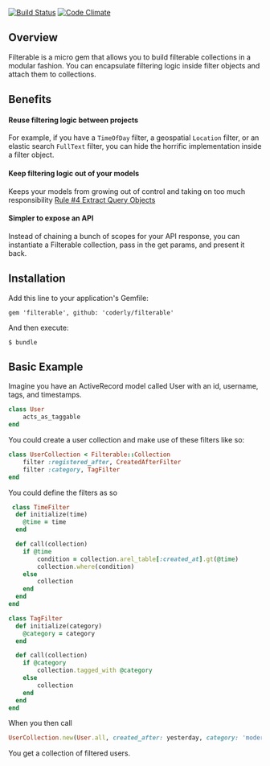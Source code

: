 [![Build Status](https://travis-ci.org/coderly/filterable.png)](https://travis-ci.org/coderly/filterable)
[![Code Climate](https://codeclimate.com/github/coderly/filterable.png)](https://codeclimate.com/github/coderly/filterable)

## Overview

Filterable is a micro gem that allows you to build filterable collections in a modular fashion. You can encapsulate filtering logic inside filter objects and attach them to collections.

## Benefits
#### Reuse filtering logic between projects
For example, if you have a `TimeOfDay` filter, a geospatial `Location` filter, or an elastic search `FullText` filter, you can hide the horrific implementation inside a filter object.

#### Keep filtering logic out of your models
Keeps your models from growing out of control and taking on too much responsibility
[Rule #4 Extract Query Objects](http://blog.codeclimate.com/blog/2012/10/17/7-ways-to-decompose-fat-activerecord-models/)

#### Simpler to expose an API
Instead of chaining a bunch of scopes for your API response, you can instantiate a Filterable collection, pass in the get params, and present it back.

## Installation

Add this line to your application's Gemfile:

    gem 'filterable', github: 'coderly/filterable'

And then execute:

    $ bundle


## Basic Example

Imagine you have an ActiveRecord model called User with an id, username, tags, and timestamps.

```ruby
class User
    acts_as_taggable
end
```

You could create a user collection and make use of these filters like so:
```ruby
class UserCollection < Filterable::Collection
    filter :registered_after, CreatedAfterFilter
    filter :category, TagFilter
end
```

You could define the filters as so
```ruby
 class TimeFilter
  def initialize(time)
    @time = time
  end

  def call(collection)
    if @time
        condition = collection.arel_table[:created_at].gt(@time)
        collection.where(condition)
    else
        collection
    end
  end
end

class TagFilter
  def initialize(category)
    @category = category
  end

  def call(collection)
    if @category
        collection.tagged_with @category
    else
        collection
    end
  end
end
```

When you then call
```ruby
UserCollection.new(User.all, created_after: yesterday, category: 'moderator')
```
You get a collection of filtered users.


  [1]: http://blog.codeclimate.com/blog/2012/10/17/7-ways-to-decompose-fat-activerecord-models/
